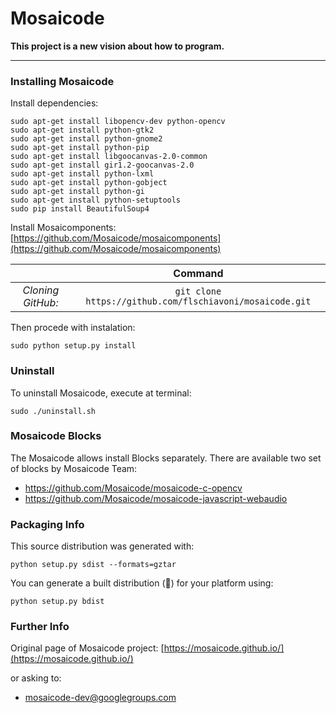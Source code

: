 Mosaicode
======

**This project is a new vision about how to program.**

-------------

### Installing Mosaicode

Install dependencies: 

```
sudo apt-get install libopencv-dev python-opencv
sudo apt-get install python-gtk2
sudo apt-get install python-gnome2
sudo apt-get install python-pip
sudo apt-get install libgoocanvas-2.0-common
sudo apt-get install gir1.2-goocanvas-2.0
sudo apt-get install python-lxml
sudo apt-get install python-gobject
sudo apt-get install python-gi
sudo apt-get install python-setuptools
sudo pip install BeautifulSoup4
```

Install Mosaicomponents: [https://github.com/Mosaicode/mosaicomponents](https://github.com/Mosaicode/mosaicomponents)

| | Command |
| :---: | :---: |
| *Cloning GitHub:* | `git clone https://github.com/flschiavoni/mosaicode.git`|

Then procede with instalation:

    sudo python setup.py install

### Uninstall
To uninstall Mosaicode, execute at terminal:
```
sudo ./uninstall.sh
```

### Mosaicode Blocks

The Mosaicode allows install Blocks separately. There are available two set of blocks by Mosaicode Team:

* https://github.com/Mosaicode/mosaicode-c-opencv
* https://github.com/Mosaicode/mosaicode-javascript-webaudio

### Packaging Info

This source distribution was generated with:
```
python setup.py sdist --formats=gztar
```

You can generate a built distribution (:metal:) for your platform using:
```
python setup.py bdist
```

### Further Info

Original page of Mosaicode project: [https://mosaicode.github.io/](https://mosaicode.github.io/)

or asking to:
* mosaicode-dev@googlegroups.com
